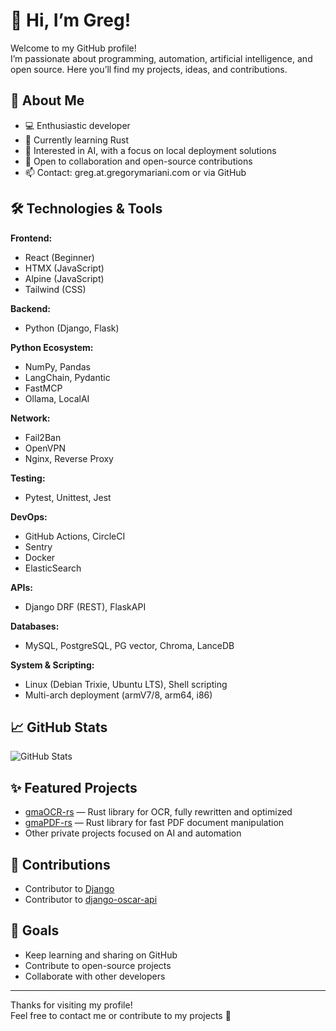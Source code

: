 # 👋 Hi, I’m Greg!

Welcome to my GitHub profile!  
I’m passionate about programming, automation, artificial intelligence, and open source. Here you’ll find my projects, ideas, and contributions.

## 🚀 About Me

- 💻 Enthusiastic developer
- 🌱 Currently learning Rust
- 🤖 Interested in AI, with a focus on local deployment solutions
- 🤝 Open to collaboration and open-source contributions
- 📫 Contact: greg.at.gregorymariani.com or via GitHub

## 🛠️ Technologies & Tools

**Frontend:**  
- React (Beginner)  
- HTMX (JavaScript)  
- Alpine (JavaScript)  
- Tailwind (CSS)  

**Backend:**  
- Python (Django, Flask)  

**Python Ecosystem:**  
- NumPy, Pandas  
- LangChain, Pydantic  
- FastMCP  
- Ollama, LocalAI  

**Network:**  
- Fail2Ban  
- OpenVPN  
- Nginx, Reverse Proxy  

**Testing:**  
- Pytest, Unittest, Jest  

**DevOps:**  
- GitHub Actions, CircleCI  
- Sentry  
- Docker  
- ElasticSearch  

**APIs:**  
- Django DRF (REST), FlaskAPI  

**Databases:**  
- MySQL, PostgreSQL, PG vector, Chroma, LanceDB  

**System & Scripting:**  
- Linux (Debian Trixie, Ubuntu LTS), Shell scripting  
- Multi-arch deployment (armV7/8, arm64, i86)  

## 📈 GitHub Stats

![GitHub Stats](https://github-readme-stats.vercel.app/api?username=gmaOCR&show_icons=true&hide_title=true)

## ✨ Featured Projects

- [gmaOCR-rs](https://github.com/gmaOCR/gmaOCR-rs) — Rust library for OCR, fully rewritten and optimized
- [gmaPDF-rs](https://github.com/gmaOCR/gmaPDF-rs) — Rust library for fast PDF document manipulation
- Other private projects focused on AI and automation

## 🎉 Contributions

- Contributor to [Django](https://github.com/django/django)
- Contributor to [django-oscar-api](https://github.com/django-oscar/django-oscar-api)

## 🎯 Goals

- Keep learning and sharing on GitHub
- Contribute to open-source projects
- Collaborate with other developers

---

Thanks for visiting my profile!  
Feel free to contact me or contribute to my projects 🚀